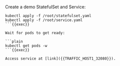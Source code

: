 
<br>

Create a demo StatefulSet and Service:

```plain
kubectl apply -f /root/statefulset.yaml
kubectl apply -f /root/service.yaml
```{{exec}}

Wait for pods to get ready:

```plain
kubectl get pods -w
```{{exec}}

Access service at [link]({{TRAFFIC_HOST1_32080}}).
